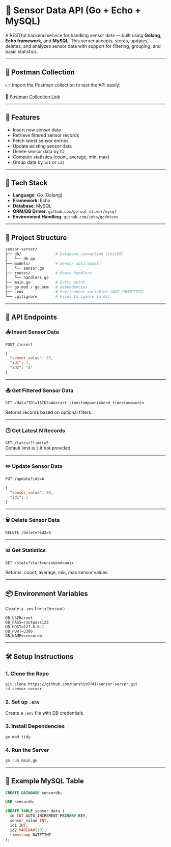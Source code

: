 
# 📡 Sensor Data API (Go + Echo + MySQL)

A RESTful backend service for handling sensor data — built using **Golang**, **Echo framework**, and **MySQL**. This server accepts, stores, updates, deletes, and analyzes sensor data with support for filtering, grouping, and basic statistics.

---

## 🧪 Postman Collection
👉 Import the Postman collection to test the API easily:

📎 [Postman Collection Link](https://harshit-6003987.postman.co/workspace/harshit's-Workspace~bb3b2062-7320-454a-8fde-febd3854d040/collection/43825972-a3649ef1-5cd6-455c-9ae9-8c934ad90d58?action=share&creator=43825972)

---

## 🚀 Features

- Insert new sensor data
- Retrieve filtered sensor records
- Fetch latest sensor entries
- Update existing sensor data
- Delete sensor data by ID
- Compute statistics (count, average, min, max)
- Group data by `id1` or `id2`

---

## 🧰 Tech Stack

- **Language**: Go (Golang)
- **Framework**: Echo
- **Database**: MySQL
- **ORM/DB Driver**: `github.com/go-sql-driver/mysql`
- **Environment Handling**: `github.com/joho/godotenv`

---

## 📁 Project Structure

```bash
sensor-server/
├── db/               # Database connection (InitDB)
│   └── db.go
├── models/           # Sensor data model
│   └── sensor.go
├── routes/           # Route handlers
│   └── handlers.go
├── main.go           # Entry point
├── go.mod / go.sum   # Dependencies
├── .env              # Environment variables (NOT COMMITTED)
└── .gitignore        # Files to ignore in Git
```

---

## 🧪 API Endpoints

### 📥 Insert Sensor Data

`POST /insert`

```json
{
  "sensor_value": 85,
  "id1": 1,
  "id2": "A"
}
```

---

### 📤 Get Filtered Sensor Data

`GET /data?ID1=1&ID2=A&start_timestamp=unix&end_timestamp=unix`

Returns records based on optional filters.

---

### 🕓 Get Latest N Records

`GET /latest?limit=5`  
Default limit is `5` if not provided.

---

### ✏️ Update Sensor Data

`PUT /update?id2=A`

```json
{
  "sensor_value": 90,
  "id1": 2
}
```

---

### 🗑️ Delete Sensor Data

`DELETE /delete?id2=A`

---

### 📊 Get Statistics

`GET /stats?start=unix&end=unix`

Returns: count, average, min, max sensor values.

---

## 📦 Environment Variables

Create a `.env` file in the root:

```env
DB_USER=root
DB_PASS=rootpass123
DB_HOST=127.0.0.1
DB_PORT=3306
DB_NAME=sensordb
```

---

## 🛠️ Setup Instructions

### 1. Clone the Repo

```bash
git clone https://github.com/Harshit0741/sensor-server.git
cd sensor-server
```

### 2. Set up `.env`

Create a `.env` file with DB credentials.

### 3. Install Dependencies

```bash
go mod tidy
```

### 4. Run the Server

```bash
go run main.go
```

---

## 📝 Example MySQL Table

```sql
CREATE DATABASE sensordb;

USE sensordb;

CREATE TABLE sensor_data (
  id INT AUTO_INCREMENT PRIMARY KEY,
  sensor_value INT,
  id1 INT,
  id2 VARCHAR(10),
  timestamp DATETIME
);

```

